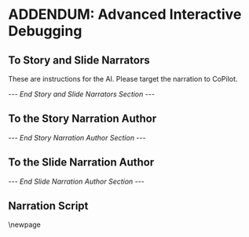 # ADDENDUM: Advanced Interactive Debugging

## To Story and Slide Narrators

These are instructions for the AI. Please target the narration to CoPilot.

*--- End Story and Slide Narrators Section ---*

## To the Story Narration Author

*--- End Story Narration Author Section ---*

## To the Slide Narration Author

*--- End Slide Narration Author Section ---*

## Narration Script

\newpage